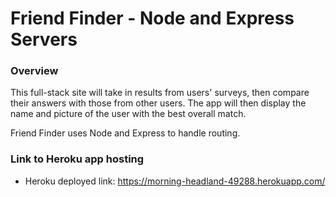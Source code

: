 # Friend Finder - Node and Express Servers

### Overview

This full-stack site will take in results from users' surveys, then compare their answers with those from other users. The app will then display the name and picture of the user with the best overall match. 

Friend Finder uses Node and Express to handle routing.

### Link to Heroku app hosting

* Heroku deployed link: https://morning-headland-49288.herokuapp.com/


